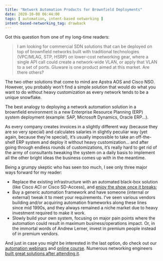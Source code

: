 ```yaml
---
title: "Network Automation Products for Brownfield Deployments"
date: 2020-10-08 06:44:00
tags: [ automation, intent-based networking ]
intent-based-networking_tag: drawback
---
```

Got this question from one of my long-time readers:

> I am looking for commercial SDN solutions that can be deployed on top of brownfield networks built with traditional technologies (VPC/MLAG, STP, HSRP) on lower-cost networking gear, where a single API call could create a network-wide VLAN, or apply that VLAN to a set of ports. Gluware is one product aimed at this market. Are there others?

The two other solutions that come to mind are Apstra AOS and Cisco NSO. However, you probably won’t find a simple solution that would do what you want to do without heavy customization as every network tends to be a unique snowflake. 
<!--more-->
The best analogy to deploying a network automation solution in a brownfield environment is a new Enterprise Resource Planning (ERP) system deployment (example: SAP, Microsoft Dynamics, Oracle ERP...).

As every company creates invoices in a slightly different way (because they are so very special) and calculates salaries in slightly peculiar way (yet again, because they’re special), it’s usually impossible to take an off-the-shelf ERP system and deploy it without heavy customization… and after going through endless rounds of customizations, it’s really hard to get rid of the army of consultants tweaking the system on a daily basis to implement all the other bright ideas the business comes up with in the meantime.

Being a grumpy skeptic who has seen too much, I see only three major ways forward for my reader:

* Replace the existing infrastructure with an automated black-box solution (like Cisco ACI or Cisco SD-Access), and [enjoy the show once it breaks](/2018/02/how-self-sufficient-do-you-want-to-be.html);
* Buy a generic automation framework and have someone (internal or external) tweak it to meet your requirements. I’ve seen various vendors building and/or acquiring automation frameworks along these lines since mid 1990s, and they always remained a niche market due to heavy investment required to make it work.
* Slowly build your own system, focusing on major pain points where the automation could result in maximum business/operations impact. Or, in the immortal words of Andrew Lerner, invest in premium people instead of in premium vendors.

And just in case you might be interested in the last option, do check out our [automation webinars](https://www.ipspace.net/Roadmap/Network_Automation_webinars) and [online course](https://www.ipspace.net/Building_Network_Automation_Solutions). Numerous networking engineers [built great solutions after attending it](https://www.ipspace.net/NetAutSol/Solutions).

